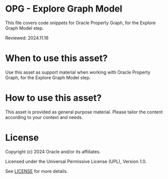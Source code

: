 # OPG - Explore Graph Model
 
This file covers code snippets for Oracle Property Graph, for the Explore Graph Model step.

Reviewed: 2024.11.16
 

# When to use this asset?

Use this asset as support material when working with Oracle Property Graph, for the Explore Graph Model step.


# How to use this asset?

This asset is provided as general purpose material. Please tailor the content according to your context and needs.


# License
 
Copyright (c) 2024 Oracle and/or its affiliates.
 
Licensed under the Universal Permissive License (UPL), Version 1.0.
 
See [LICENSE](https://github.com/oracle-devrel/technology-engineering/blob/main/LICENSE) for more details.
